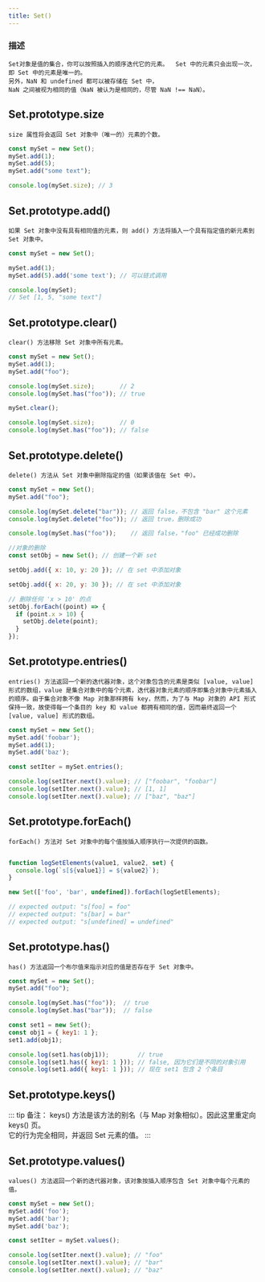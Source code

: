 ```yaml
---
title: Set()
---
```


### 描述

    Set对象是值的集合，你可以按照插入的顺序迭代它的元素。  Set 中的元素只会出现一次，即 Set 中的元素是唯一的。
    另外，NaN 和 undefined 都可以被存储在 Set 中，  
    NaN 之间被视为相同的值（NaN 被认为是相同的，尽管 NaN !== NaN）。

## Set.prototype.size <Badge text="属性"/>
    size 属性将会返回 Set 对象中（唯一的）元素的个数。

```js
const mySet = new Set();
mySet.add(1);
mySet.add(5);
mySet.add("some text");

console.log(mySet.size); // 3

```

## Set.prototype.add() <Badge text="方法"/>

    如果 Set 对象中没有具有相同值的元素，则 add() 方法将插入一个具有指定值的新元素到 Set 对象中。

```js
const mySet = new Set();

mySet.add(1);
mySet.add(5).add('some text'); // 可以链式调用

console.log(mySet);
// Set [1, 5, "some text"]
```

## Set.prototype.clear() <Badge text="方法"/>

    clear() 方法移除 Set 对象中所有元素。

```js
const mySet = new Set();
mySet.add(1);
mySet.add("foo");

console.log(mySet.size);       // 2
console.log(mySet.has("foo")); // true

mySet.clear();

console.log(mySet.size);       // 0
console.log(mySet.has("foo")); // false
```

## Set.prototype.delete() <Badge text="方法"/>

    delete() 方法从 Set 对象中删除指定的值（如果该值在 Set 中）。

```js
const mySet = new Set();
mySet.add("foo");

console.log(mySet.delete("bar")); // 返回 false，不包含 "bar" 这个元素
console.log(mySet.delete("foo")); // 返回 true，删除成功

console.log(mySet.has("foo"));    // 返回 false，"foo" 已经成功删除

//对象的删除
const setObj = new Set(); // 创建一个新 set

setObj.add({ x: 10, y: 20 }); // 在 set 中添加对象

setObj.add({ x: 20, y: 30 }); // 在 set 中添加对象

// 删除任何 'x > 10' 的点
setObj.forEach((point) => {
  if (point.x > 10) {
    setObj.delete(point);
  }
});
```

## Set.prototype.entries() <Badge text="方法"/>

    entries() 方法返回一个新的迭代器对象，这个对象包含的元素是类似 [value, value] 形式的数组，value 是集合对象中的每个元素，迭代器对象元素的顺序即集合对象中元素插入的顺序。由于集合对象不像 Map 对象那样拥有 key，然而，为了与 Map 对象的 API 形式保持一致，故使得每一个条目的 key 和 value 都拥有相同的值，因而最终返回一个 [value, value] 形式的数组。

```js
const mySet = new Set();
mySet.add('foobar');
mySet.add(1);
mySet.add('baz');

const setIter = mySet.entries();

console.log(setIter.next().value); // ["foobar", "foobar"]
console.log(setIter.next().value); // [1, 1]
console.log(setIter.next().value); // ["baz", "baz"]
```
## Set.prototype.forEach() <Badge text="方法"/>

    forEach() 方法对 Set 对象中的每个值按插入顺序执行一次提供的函数。

```js

function logSetElements(value1, value2, set) {
  console.log(`s[${value1}] = ${value2}`);
}

new Set(['foo', 'bar', undefined]).forEach(logSetElements);

// expected output: "s[foo] = foo"
// expected output: "s[bar] = bar"
// expected output: "s[undefined] = undefined"
```

## Set.prototype.has() <Badge text="方法"/>

    has() 方法返回一个布尔值来指示对应的值是否存在于 Set 对象中。

```js
const mySet = new Set();
mySet.add("foo");

console.log(mySet.has("foo"));  // true
console.log(mySet.has("bar"));  // false

const set1 = new Set();
const obj1 = { key1: 1 };
set1.add(obj1);

console.log(set1.has(obj1));        // true
console.log(set1.has({ key1: 1 })); // false, 因为它们是不同的对象引用
console.log(set1.add({ key1: 1 })); // 现在 set1 包含 2 个条目

```

## Set.prototype.keys() <Badge text="方法"/>

::: tip
备注： keys() 方法是该方法的别名（与 Map 对象相似）。因此这里重定向 keys() 页。  
它的行为完全相同，并返回 Set 元素的值。
:::

## Set.prototype.values() <Badge text="方法"/>

    values() 方法返回一个新的迭代器对象，该对象按插入顺序包含 Set 对象中每个元素的值。

```js
const mySet = new Set();
mySet.add('foo');
mySet.add('bar');
mySet.add('baz');

const setIter = mySet.values();

console.log(setIter.next().value); // "foo"
console.log(setIter.next().value); // "bar"
console.log(setIter.next().value); // "baz"
```
